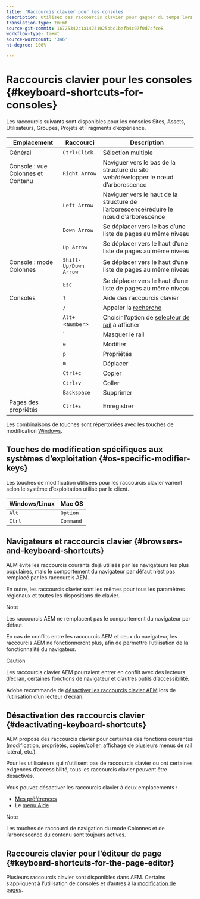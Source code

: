 ```yaml
---
title: 'Raccourcis clavier pour les consoles  '
description: Utilisez ces raccourcis clavier pour gagner du temps lors de la création
translation-type: tm+mt
source-git-commit: 16725342c1a14231025bbc1bafb4c97f0d7cfce8
workflow-type: tm+mt
source-wordcount: '346'
ht-degree: 100%

---
```



# Raccourcis clavier pour les consoles   {#keyboard-shortcuts-for-consoles}

Les raccourcis suivants sont disponibles pour les consoles Sites, Assets, Utilisateurs, Groupes, Projets et Fragments d’expérience.

| Emplacement | Raccourci | Description |
|---|---|---|
| Général | `Ctrl+Click` | Sélection multiple |
| Console : vue Colonnes et Contenu | `Right Arrow` | Naviguer vers le bas de la structure du site web/développer le nœud d’arborescence |
|  | `Left Arrow` | Naviguer vers le haut de la structure de l’arborescence/réduire le nœud d’arborescence |
|  | `Down Arrow` | Se déplacer vers le bas d’une liste de pages au même niveau |
|  | `Up Arrow` | Se déplacer vers le haut d’une liste de pages au même niveau |
| Console : mode Colonnes | `Shift-Up/Down Arrow` | Se déplacer vers le haut d’une liste de pages au même niveau |
|  | `Esc` | Se déplacer vers le haut d’une liste de pages au même niveau |
| Consoles | `?` | Aide des raccourcis clavier |
|  | `/` | Appeler la [recherche](/help/sites-cloud/authoring/getting-started/search.md) |
|  | `Alt+`&lt;`Number`> | Choisir l’option de [sélecteur de rail](/help/sites-cloud/authoring/getting-started/basic-handling.md#rail-selector) à afficher |
|  | ` | Masquer le rail |
|  | `e` | Modifier |
|  | `p` | Propriétés |
|  | `m` | Déplacer |
|  | `Ctrl+c` | Copier |
|  | `Ctrl+v` | Coller |
|  | `Backspace` | Supprimer |
| Pages des propriétés | `Ctrl+s` | Enregistrer |

Les combinaisons de touches sont répertoriées avec les touches de modification [Windows](#os-specific-modifier-keys).

## Touches de modification spécifiques aux systèmes d’exploitation {#os-specific-modifier-keys}

Les touches de modification utilisées pour les raccourcis clavier varient selon le système d’exploitation utilisé par le client.

| Windows/Linux | Mac OS |
|---|---|
| `Alt` | `Option` |
| `Ctrl` | `Command` |

## Navigateurs et raccourcis clavier {#browsers-and-keyboard-shortcuts}

AEM évite les raccourcis courants déjà utilisés par les navigateurs les plus populaires, mais le comportement du navigateur par défaut n’est pas remplacé par les raccourcis AEM.

En outre, les raccourcis clavier sont les mêmes pour tous les paramètres régionaux et toutes les dispositions de clavier.

>[!NOTE]
>
>Les raccourcis AEM ne remplacent pas le comportement du navigateur par défaut.
>
>En cas de conflits entre les raccourcis AEM et ceux du navigateur, les raccourcis AEM ne fonctionneront plus, afin de permettre l’utilisation de la fonctionnalité du navigateur.

>[!CAUTION]
>
>Les raccourcis clavier AEM pourraient entrer en conflit avec des lecteurs d’écran, certaines fonctions de navigateur et d’autres outils d’accessibilité.
>
>Adobe recommande de [désactiver les raccourcis clavier AEM](#deactivating-keyboard-shortcuts) lors de l’utilisation d’un lecteur d’écran.

## Désactivation des raccourcis clavier {#deactivating-keyboard-shortcuts}

AEM propose des raccourcis clavier pour certaines des fonctions courantes (modification, propriétés, copier/coller, affichage de plusieurs menus de rail latéral, etc.).

Pour les utilisateurs qui n’utilisent pas de raccourcis clavier ou ont certaines exigences d’accessibilité, tous les raccourcis clavier peuvent être désactivés.

Vous pouvez désactiver les raccourcis clavier à deux emplacements :

* [Mes préférences](/help/sites-cloud/authoring/getting-started/account-environment.md#my-preferences)
* Le [menu Aide](/help/sites-cloud/authoring/getting-started/basic-handling.md#accessing-help)

>[!NOTE]
>
>Les touches de raccourci de navigation du mode Colonnes et de l’arborescence du contenu sont toujours actives.

## Raccourcis clavier pour l’éditeur de page {#keyboard-shortcuts-for-the-page-editor}

Plusieurs raccourcis clavier sont disponibles dans AEM. Certains s’appliquent à l’utilisation de consoles et d’autres à la [modification de pages](/help/sites-cloud/authoring/fundamentals/keyboard-shortcuts.md).
